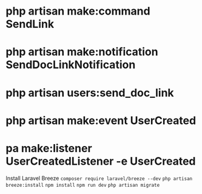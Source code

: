 # php artisan make:command SendLink
# php artisan make:notification SendDocLinkNotification
# php artisan users:send_doc_link
# php artisan make:event UserCreated
# pa make:listener UserCreatedListener -e UserCreated

Install Laravel Breeze
    `composer require laravel/breeze --dev`
    `php artisan breeze:install`
    `npm install`
    `npm run dev`
    `php artisan migrate`